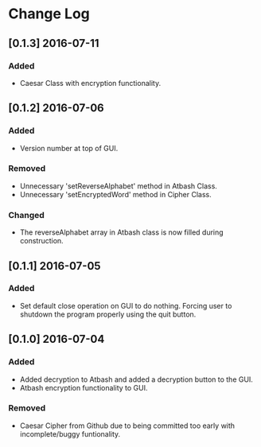 # Change Log

## [0.1.3] 2016-07-11
### Added
 * Caesar Class with encryption functionality.

## [0.1.2] 2016-07-06
### Added
 * Version number at top of GUI.

### Removed
 * Unnecessary 'setReverseAlphabet' method in Atbash Class.
 * Unnecessary 'setEncryptedWord' method in Cipher Class.

### Changed
 * The reverseAlphabet array in Atbash class is now filled during construction.

## [0.1.1] 2016-07-05
### Added
  * Set default close operation on GUI to do nothing. Forcing user to shutdown the program properly using the quit button.

## [0.1.0] 2016-07-04
### Added
 * Added decryption to Atbash and added a decryption button to the GUI.
 * Atbash encryption functionality to GUI.

### Removed
  * Caesar Cipher from Github due to being committed too early with incomplete/buggy funtionality.
